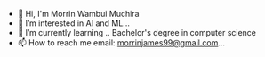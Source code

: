 - 👋 Hi, I'm  Morrin Wambui Muchira 
- 👀 I’m interested in AI and ML...
- 🌱 I’m currently learning .. Bachelor's degree in computer science
- 📫 How to reach me email: morrinjames99@gmail.com...

<!---
morrinj/morrinj is a ✨ special ✨ repository because its `README.md` (this file) appears on your GitHub profile.
You can click the Preview link to take a look at your changes.
--->
